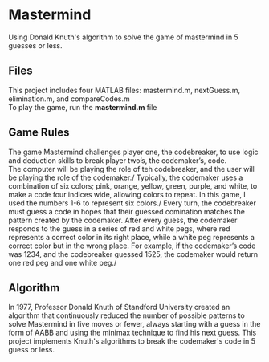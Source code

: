 # Mastermind

 Using Donald Knuth's algorithm to solve the game of mastermind in 5 guesses or less.
 
 ## Files
 This project includes four MATLAB files: mastermind.m, nextGuess.m, elimination.m, and compareCodes.m<br>
 To play the game, run the **mastermind.m** file
 
 ## Game Rules
 The game Mastermind challenges player one, the codebreaker, to use logic and deduction skills to break player two’s, the codemaker’s, code.<br>
 The computer will be playing the role of teh codebreaker, and the user will be playing the role of the codemaker./
 Typically, the codemaker uses a combination of six colors; pink, orange, yellow, green, purple, and white, to make a code four indices wide, allowing colors to repeat. In this game, I used the numbers 1-6 to represent six colors./
 Every turn, the codebreaker must guess a code in hopes that their guessed comination matches the pattern created by the codemaker. After every guess, the codemaker responds to the guess in a series of red and white pegs, where red represents a correct color in its right place, while a white peg represents a correct color but in the wrong place. 
 For example, if the codemaker’s code was 1234, and the codebreaker guessed 1525, the codemaker would return one red peg and one white peg./

## Algorithm
In 1977, Professor Donald Knuth of Standford University created an algorithm that continuously reduced the number of possible patterns to solve Mastermind in five moves or
fewer, always starting with a guess in the form of AABB and using the minimax technique to find his next guess. This project implements Knuth's algorithms to break the codemaker's code in 5 guess or less. 
